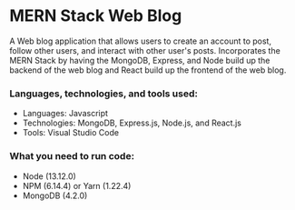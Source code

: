 # MERN Stack Web Blog

A Web blog application that allows users to create an account to post, follow other users, and interact with other user's posts. Incorporates the MERN Stack by having the MongoDB, Express, and Node build up the backend of the web blog and React build up the frontend of the web blog.

### Languages, technologies, and tools used:

* Languages: Javascript
* Technologies: MongoDB, Express.js, Node.js, and React.js
* Tools: Visual Studio Code

### What you need to run code:

* Node (13.12.0)
* NPM (6.14.4) or Yarn (1.22.4)
* MongoDB (4.2.0)
